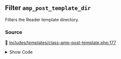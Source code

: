 ## Filter `amp_post_template_dir`


Filters the Reader template directory.

### Source

:link: [includes/templates/class-amp-post-template.php:177](../../includes/templates/class-amp-post-template.php#L177)

<details>
<summary>Show Code</summary>

```php
$template_dir = apply_filters( 'amp_post_template_dir', AMP__DIR__ . '/templates' );
```

</details>
